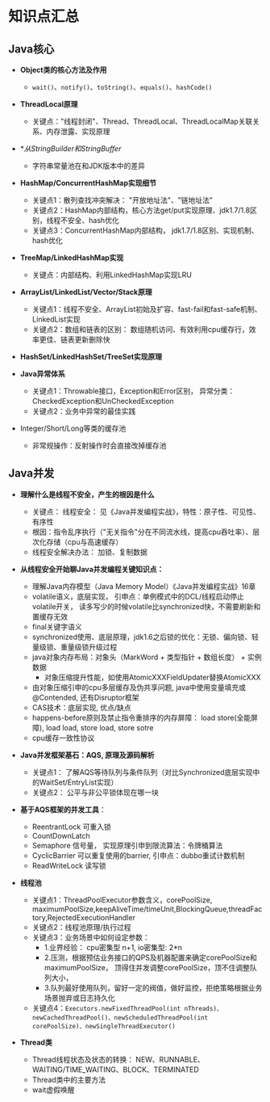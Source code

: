 # 知识点汇总

## Java核心 
* **Object类的核心方法及作用**
  * `wait()`、`notify()`、`toString()`、`equals()`、`hashCode()`

* **ThreadLocal原理**
  * 关键点："线程封闭"、Thread、ThreadLocal、ThreadLocalMap关联关系、内存泄露、实现原理

* **从StringBuilder和StringBuffer*
  * 字符串常量池在和JDK版本中的差异

* **HashMap/ConcurrentHashMap实现细节**
  * 关键点1：散列查找冲突解决： "开放地址法"、"链地址法" 
  * 关键点2：HashMap内部结构，核心方法get/put实现原理、jdk1.7/1.8区别，线程不安全、hash优化
  * 关键点3：ConcurrentHashMap内部结构， jdk1.7/1.8区别、实现机制、hash优化

* **TreeMap/LinkedHashMap实现**
  * 关键点：内部结构、利用LinkedHashMap实现LRU
  
* **ArrayList/LinkedList/Vector/Stack原理**
  * 关键点1：线程不安全、ArrayList初始及扩容、fast-fail和fast-safe机制、LinkedList实现
  * 关键点2：数组和链表的区别： 数组随机访问、有效利用cpu缓存行，效率更佳、链表更新删除快

* **HashSet/LinkedHashSet/TreeSet实现原理**

* **Java异常体系**
  * 关键点1：Throwable接口，Exception和Error区别， 异常分类：CheckedException和UnCheckedException 
  * 关键点2：业务中异常的最佳实践

* Integer/Short/Long等类的缓存池
  * 非常规操作：反射操作时会直接改掉缓存池
  
## Java并发
* **理解什么是线程不安全，产生的根因是什么**
  * 关键点： 线程安全： 见《Java并发编程实战》，特性：原子性、可见性、有序性
  * 根因：指令乱序执行（"无关指令"分在不同流水线，提高cpu吞吐率）、层次化存储（cpu与高速缓存）
  * 线程安全解决办法： 加锁、复制数据

* **从线程安全开始聊Java并发编程关键知识点：**
  * 理解Java内存模型（Java Memory Model）《Java并发编程实战》16章
  * volatile语义，底层实现， 引申点：单例模式中的DCL/线程启动停止volatile开关， 读多写少的时候volatile比synchronized快，不需要刷新和置缓存无效
  * final关键字语义
  * synchronized使用、底层原理，jdk1.6之后锁的优化：无锁、偏向锁、轻量级锁、重量级锁升级过程
  * java对象内存布局：对象头（MarkWord + 类型指针 + 数组长度） + 实例数据 
    * 对象压缩提升性能，如使用AtomicXXXFieldUpdater替换AtomicXXX
  * 由对象压缩引申的cpu多层缓存及伪共享问题, java中使用变量填充或@Contended, 还有Disruptor框架
  * CAS技术：底层实现, 优点/缺点
  * happens-before原则及禁止指令重排序的内存屏障： load store(全能屏障), load load, store load, store sotre
  * cpu缓存一致性协议

* **Java并发框架基石：AQS, 原理及源码解析**
  * 关键点1： 了解AQS等待队列与条件队列（对比Synchronized底层实现中的WaitSet/EntryList实现）
  * 关键点2： 公平与非公平锁体现在哪一块
  
* **基于AQS框架的并发工具**：
  * ReentrantLock 可重入锁
  * CountDownLatch 
  * Semaphore 信号量， 实现原理引申到限流算法：令牌桶算法
  * CyclicBarrier 可以重复使用的barrier, 引申点：dubbo重试计数机制
  * ReadWriteLock 读写锁

* **线程池**
  * 关键点1：ThreadPoolExecutor参数含义，corePoolSize, maximumPoolSize,keepAliveTime/timeUnit,BlockingQueue,threadFactory,RejectedExecutionHandler
  * 关键点2：线程池原理/执行过程 
  * 关键点3：业务场景中如何设定参数：
    * 1.业界经验： cpu密集型 n+1, io密集型: 2*n
    * 2.压测，根据预估业务接口的QPS及机器配置来确定corePoolSize和maximumPoolSize， 顶得住并发调整corePoolSize，顶不住调整队列大小，
    * 3.队列最好使用队列，留好一定的阀值，做好监控，拒绝策略根据业务场景抛弃或日志持久化
  * 关键点4：`Executors.newFixedThreadPool(int nThreads)、newCachedThreadPool()、newScheduledThreadPool(int corePoolSize)、newSingleThreadExecutor()`

* **Thread类**
  * Thread线程状态及状态的转换： NEW、RUNNABLE、WAITING/TIME_WAITING、BLOCK、TERMINATED
  * Thread类中的主要方法
  * wait虚假唤醒